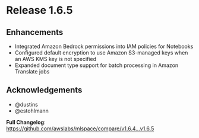 # Release 1.6.5

## Enhancements
- Integrated Amazon Bedrock permissions into IAM policies for Notebooks
- Configured default encryption to use Amazon S3-managed keys when an AWS KMS key is not specified
- Expanded document type support for batch processing in Amazon Translate jobs

## Acknowledgements
* @dustins
* @estohlmann

**Full Changelog**: https://github.com/awslabs/mlspace/compare/v1.6.4...v1.6.5
